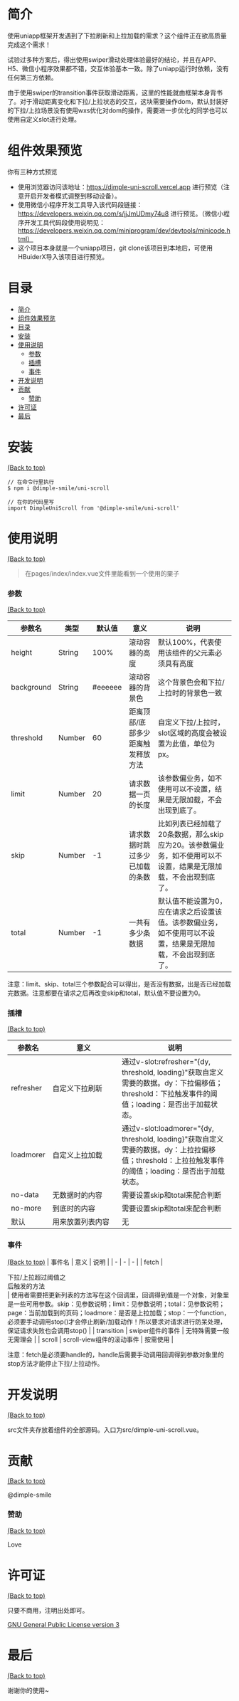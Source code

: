 <!-- Add banner here -->

# 简介
使用uniapp框架开发遇到了下拉刷新和上拉加载的需求？这个组件正在欲高质量完成这个需求！

试验过多种方案后，得出使用swiper滑动处理体验最好的结论，并且在APP、H5、微信小程序效果都不错，交互体验基本一致。除了uniapp运行时依赖，没有任何第三方依赖。

由于使用swiper的transition事件获取滑动距离，这里的性能就由框架本身背书了。对于滑动距离变化和下拉/上拉状态的交互，这块需要操作dom，默认封装好的下拉/上拉场景没有使用wxs优化对dom的操作，需要进一步优化的同学也可以使用自定义slot进行处理。

# 组件效果预览
你有三种方式预览
- 使用浏览器访问该地址：https://dimple-uni-scroll.vercel.app 进行预览（注意开启开发者模式调整到移动设备）。
- 使用微信小程序开发工具导入该代码段链接：https://developers.weixin.qq.com/s/jjJmUDmy74u8 进行预览。（微信小程序开发工具代码段使用说明见：https://developers.weixin.qq.com/miniprogram/dev/devtools/minicode.html）
- 这个项目本身就是一个uniapp项目，git clone该项目到本地后，可使用HBuiderX导入该项目进行预览。

# 目录

- [简介](#简介)
- [组件效果预览](#组件效果预览)
- [目录](#目录)
- [安装](#安装)
- [使用说明](#使用说明)
    - [参数](#参数)
    - [插槽](#插槽)
    - [事件](#事件)
- [开发说明](#开发说明)
- [贡献](#贡献)
    - [赞助](#赞助)
- [许可证](#许可证)
- [最后](#最后)

# 安装
[(Back to top)](#目录)

```
// 在命令行里执行
$ npm i @dimple-smile/uni-scroll

// 在你的代码里写
import DimpleUniScroll from '@dimple-smile/uni-scroll'
```

# 使用说明
[(Back to top)](#目录)

> 在pages/index/index.vue文件里能看到一个使用的栗子
### 参数
[(Back to top)](#目录)

| 参数名 | 类型 | 默认值 | 意义 | 说明 |
| -| -| -| - | - |
| height | String | 100% | 滚动容器的高度 | 默认100%，代表使用该组件的父元素必须具有高度
| background | String | #eeeeee | 滚动容器的背景色 | 这个背景色会和下拉/上拉时的背景色一致 |
| threshold | Number | 60 | 距离顶部/底部多少距离触发释放方法 | 自定义下拉/上拉时，slot区域的高度会被设置为此值，单位为px。
| limit | Number | 20 | 请求数据一页的长度 | 该参数偏业务，如不使用可以不设置，结果是无限加载，不会出现到底了。 |
| skip | Number | -1 | 请求数据时跳过多少已加载的条数| 比如列表已经加载了20条数据，那么skip应为20。该参数偏业务，如不使用可以不设置，结果是无限加载，不会出现到底了。 |
| total | Number | -1 | 一共有多少条数据 | 默认值不能设置为0，应在请求之后设置该值。该参数偏业务，如不使用可以不设置，结果是无限加载，不会出现到底了。 |

注意：limit、skip、total三个参数配合可以得出，是否没有数据，出是否已经加载完数据。注意都要在请求之后再改变skip和total，默认值不要设置为0。

### 插槽
[(Back to top)](#目录)


| 参数名 | 意义 | 说明 |
| - | - | - |
| refresher | <div style="width:140px">自定义下拉刷新</div> | 通过v-slot:refresher="{dy, threshold, loading}"获取自定义需要的数据。dy：下拉偏移值；threshold：下拉触发事件的阈值；loading：是否出于加载状态。|
| loadmorer | 自定义上拉加载 | 通过v-slot:loadmorer="{dy, threshold, loading}"获取自定义需要的数据。dy：上拉拉偏移值；threshold：上拉拉触发事件的阈值；loading：是否出于加载状态。|
| no-data | 无数据时的内容 | 需要设置skip和total来配合判断 |
| no-more | 到底时的内容 | 需要设置skip和total来配合判断 |
| 默认 | 用来放置列表内容 | 无

### 事件
[(Back to top)](#目录)
| 事件名 | 意义 | 说明 |
| - | - | - |
| fetch | <div style="width:140px">下拉/上拉超过阈值之后触发的方法</div> | 使用者需要把更新列表的方法写在这个回调里，回调得到值是一个对象，对象里是一些可用参数。skip：见参数说明；limit：见参数说明；total：见参数说明；page：当前加载到的页码；loadmore：是否是上拉加载；stop：一个function，必须要手动调用stop()才会停止刷新/加载动作！所以要求对请求进行防呆处理，保证请求失败也会调用stop() |
| transition | swiper组件的事件 | 无特殊需要一般无需理会 |
| scroll | scroll-view组件的滚动事件 | 按需使用 |

注意：fetch是必须要handle的，handle后需要手动调用回调得到参数对象里的stop方法才能停止下拉/上拉动作。
# 开发说明
[(Back to top)](#目录)

src文件夹存放着组件的全部源码。入口为src/dimple-uni-scroll.vue。

# 贡献
[(Back to top)](#目录)

@dimple-smile

### 赞助
[(Back to top)](#目录)

Love
# 许可证
[(Back to top)](#目录)

只要不商用，注明出处即可。

[GNU General Public License version 3](https://opensource.org/licenses/GPL-3.0)

# 最后
[(Back to top)](#目录)

谢谢你的使用~
